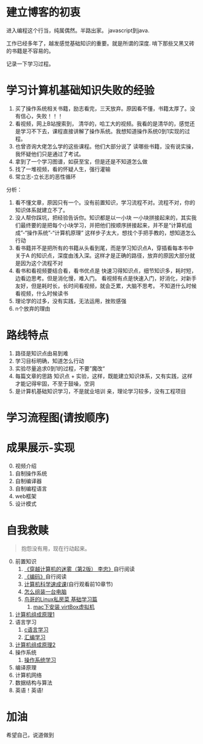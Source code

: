 
# 建立博客的初衷

进入编程这个行当，纯属偶然。半路出家。 javascript到java.

工作已经多年了，越发感觉基础知识的重要。就是所谓的深度. 啃下那些又黑又砖的书籍是不容易的。

记录一下学习过程。

# 学习计算机基础知识失败的经验

1. 买了操作系统相关书籍，励志看完，三天放弃。原因看不懂，书籍太厚了。没有信心，失败！！！
2. 看视频，网上B站搜索到， 清华的，哈工大的视频。我看的是清华的，感觉还是学习不下去，课程直接讲解了操作系统。我想知道操作系统0到1实现的过程。
3. 也曾咨询大佬怎么学的这些课程。他们大部分说了 读哪些书籍，没有说实操，我怀疑他们只是通过了考试。
4. 拿到了一个学习图谱，如获至宝，但是还是不知道怎么做
5. 找了一堆视频，看的怀疑人生，强行灌输
6. 常立志-立长志的恶性循环
   

分析： 
1. 看不懂文章，原因只有一个。没有前置知识，学习流程不对。流程不对，你的知识体系就建立不了。
2. 没人帮你踩坑，把经验告诉你。知识都是以一小块 一小块拼接起来的，其实我们最终要的是把每个小块学习，并把他们按顺序拼接起来，并不是“计算机组成”-“操作系统”-“计算机原理” 这样步子太大，想找个手把手教的，想知道怎么行动
3. 看书籍并不是把所有的书籍从头看到尾，而是学习知识点A，穿插看每本书中关于A 的知识点，深度由浅入深。这样才是正确的路径，放弃的原因大部分就是因为这个流程不对
4. 看书和看视频要结合看，看书优点是 快速习得知识点，细节知识多，耗时短，边看边思考。但是消化慢，难入门。 看视频有点是快速入门，好消化，对新手友好，但是耗时长，长时间看视频，就会乏累，大脑不思考。 不知道什么时候看视频，什么时候读书 
5. 理论学的过多，没有实践，无法运用，挫败感强
6. n个放弃的理由
# 路线特点

1. 路径是知识点由易到难
2. 学习目标明确，知道怎么行动
3. 实验尽量追求0到1的过程，不要”魔改“
4. 每篇文章的思路 知识点 + 实验，这样，既能建立知识体系，又有实践，这样才能记得牢固，不至于鼓噪，空洞
5. 是计算机基础知识学习，不是就业培训 亲，理论学习较多，没有工程项目
   
# 学习流程图(请按顺序)
<!-- TODO: -->


# 成果展示-实现
0. 视频介绍
1. 自制操作系统
2. 自制编译器
3. 自制编程语言
4. web框架
5. 设计模式

# 自我救赎
>抱怨没有用，现在行动起来。

0. 前置知识
   1. [《穿越计算机的迷雾（第2版） 李忠》](https://item.jd.com/10034458787391.html)自行阅读
   2. [《编码》](https://item.jd.com/11116026.html)自行阅读
   3. [计算机科学速成课](https://www.bilibili.com/video/BV1EW411u7th?from=search&seid=18122847666166164994&spm_id_from=333.337.0.0)(自行观看前10章节)
   4. [怎么组装一台电脑](https://www.bilibili.com/video/BV1jE411e7hw)
   5. [鸟哥的Linux私房菜 基础学习篇](https://item.jd.com/12443890.html)
      1. [mac下安装 virtBox虚拟机](https://isam2016.cn/2021/10/11/x86/%E5%AE%9E%E9%AA%8C%E7%8E%AF%E5%A2%83%E6%90%AD%E5%BB%BA/)
1. [计算机组成原理1](https://isam2016.cn/2021/10/11/composition/%E8%AE%A1%E7%AE%97%E6%9C%BA%E7%BB%84%E6%88%90%E5%8E%9F%E7%90%86/)
2. 语言学习
   1. [c语言学习](https://isam2016.cn/2021/10/31/c/c%E8%AF%AD%E8%A8%80%E5%AD%A6%E4%B9%A0/)
   2. [汇编学习](https://isam2016.cn/2021/10/09/assembly/%E6%B1%87%E7%BC%96%E5%AD%A6%E4%B9%A0/)
3. [计算机组成原理2](https://isam2016.cn/2021/10/11/composition/%E8%AE%A1%E7%AE%97%E6%9C%BA%E7%BB%84%E6%88%90%E5%8E%9F%E7%90%86/)
4. 操作系统
   1. [操作系统学习]()
5. 编译原理 
6. 计算机网络
7. 数据结构与算法
8.  英语！英语!

# 加油 

希望自己，说道做到